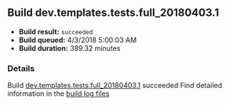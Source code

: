 ## Build dev.templates.tests.full_20180403.1
- **Build result:** `succeeded`
- **Build queued:** 4/3/2018 5:00:03 AM
- **Build duration:** 389.32 minutes
### Details
Build [dev.templates.tests.full_20180403.1](https://winappstudio.visualstudio.com/web/build.aspx?pcguid=a4ef43be-68ce-4195-a619-079b4d9834c2&builduri=vstfs%3a%2f%2f%2fBuild%2fBuild%2f25365) succeeded
Find detailed information in the [build log files](https://uwpctdiags.blob.core.windows.net/buildlogs/dev.templates.tests.full_20180403.1_logs.zip)
